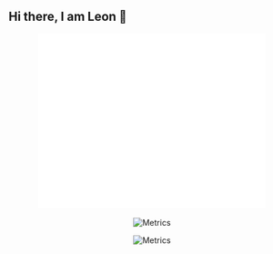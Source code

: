 ## Hi there, I am Leon 👋
<div align="center">
<p align="center"><img src="/github-metrics.svg" alt="Metrics" width="400"></p>
  <p align="center"><img src="/metrics.plugin.isocalendar.svg.svg" alt="Metrics" width="400"></p>
  <p align="center"><img src="/metrics.plugin.languages.svg.svg" alt="Metrics" width="400"></p>
</div>
